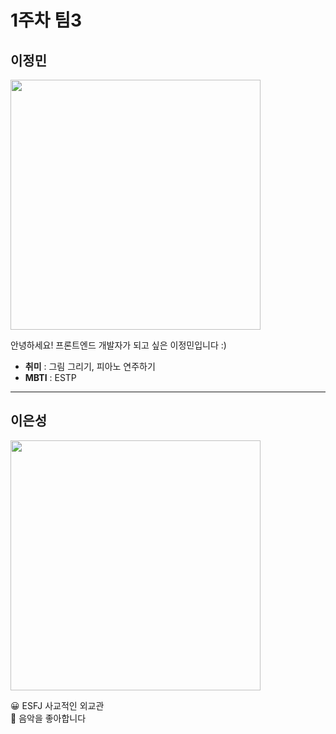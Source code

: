 # 1주차 팀3

## 이정민

<img width="400" src="https://user-images.githubusercontent.com/50590192/124442594-dd827480-ddb7-11eb-8c00-47ad22b158e9.png"/>

안녕하세요! 프론트엔드 개발자가 되고 싶은 이정민입니다 :)
- **취미** : 그림 그리기, 피아노 연주하기
- **MBTI** : ESTP

---

## 이은성

<img width="400" src="https://user-images.githubusercontent.com/50590192/124443065-54b80880-ddb8-11eb-9dce-3afbb60a3b61.png">


😀 ESFJ 사교적인 외교관   
🎼 음악을 좋아합니다

